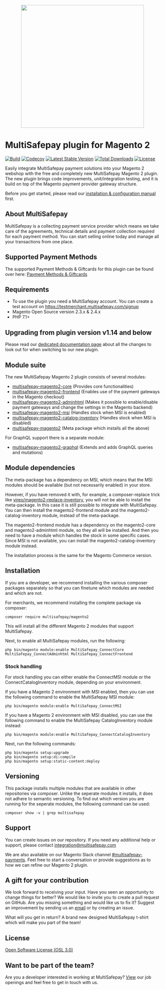 <p align="center">
  <img src="https://www.multisafepay.com/img/multisafepaylogo.svg" width="400px" position="center">
</p>

# MultiSafepay plugin for Magento 2

[![Build](https://img.shields.io/github/workflow/status/multisafepay/magento2/ExtDN%20Static%20Analysis?style=for-the-badge)](https://github.com/MultiSafepay/magento2/actions)
[![Codecov](https://img.shields.io/codecov/c/github/multisafepay/magento2-core?style=for-the-badge)](https://app.codecov.io/gh/MultiSafepay/magento2-core)
[![Latest Stable Version](https://img.shields.io/github/v/release/multisafepay/magento2?style=for-the-badge)](https://packagist.org/packages/multisafepay/magento2)
[![Total Downloads](https://img.shields.io/packagist/dt/multisafepay/magento2?style=for-the-badge)](https://packagist.org/packages/multisafepay/magento2/stats)
[![License](https://img.shields.io/github/license/multisafepay/magento2?style=for-the-badge)](https://github.com/MultiSafepay/magento2/blob/master/LICENSE.md)

Easily integrate MultiSafepay payment solutions into your Magento 2 webshop with the free and completely new MultiSafepay Magento 2 plugin.
The new plugin brings code improvements, unit/integration testing, and it is build on top of the Magento payment provider gateway structure.

Before you get started, please read our [installation & configuration manual](https://docs.multisafepay.com/integrations/plugins/magento2/) first.

## About MultiSafepay ##
MultiSafepay is a collecting payment service provider which means we take care of the agreements, technical details and payment collection required for each payment method. You can start selling online today and manage all your transactions from one place.

## Supported Payment Methods ##
The supported Payment Methods & Giftcards for this plugin can be found over here: [Payment Methods & Giftcards](https://docs.multisafepay.com/magento-2/#details-supported-payment-methods)

## Requirements
- To use the plugin you need a MultiSafepay account. You can create a test account on https://testmerchant.multisafepay.com/signup
- Magento Open Source version 2.3.x & 2.4.x
- PHP 7.1+

## Upgrading from plugin version v1.14 and below
Please read our [dedicated documentation page](https://docs.multisafepay.com/integrations/ecommerce-integrations/magento2/faq/migrating-to-new-plugin/) about all the changes to look out for when switching to our new plugin.

## Module suite

The new MultiSafepay Magento 2 plugin consists of several modules:

* [multisafepay-magento2-core](https://github.com/MultiSafepay/magento2-core) (Provides core functionalities)
* [multisafepay-magento2-frontend](https://github.com/MultiSafepay/magento2-frontend) (Enables use of the payment gateways in the Magento checkout)
* [multisafepay-magento2-adminhtml](https://github.com/MultiSafepay/magento2-adminhtml) (Makes it possible to enable/disable payment gateways and change the settings in the Magento backend)
* [multisafepay-magento2-msi](https://github.com/MultiSafepay/magento2-msi) (Handles stock when MSI is enabled)
* [multisafepay-magento2-catalog-inventory](https://github.com/MultiSafepay/magento2-catalog-inventory) (Handles stock when MSI is disabled)
* [multisafepay-magento2](https://github.com/MultiSafepay/magento2) (Meta package which installs all the above)

For GraphQL support there is a separate module:
* [multisafepay-magento2-graphql](https://github.com/MultiSafepay/magento2-graphql) (Extends and adds GraphQL queries and mutations)

## Module dependencies
The meta-package has a dependency on MSI, which means that the MSI modules should be available (but not necessarily enabled) in your store. 

However, if you have removed it with, for example, a composer-replace trick like [yireo/magento2-replace-inventory](https://github.com/yireo/magento2-replace-inventory), you will not be able to install the meta-package.
In this case it is still possible to integrate with MultiSafepay. 
You can then install the magento2-frontend module and the magento2-catalog-inventory module, instead of the meta-package.

The magento2-frontend module has a dependency on the magento2-core and magento2-adminhtml module, so they all will be installed.
And then you need to have a module which handles the stock in some specific cases. 
Since MSI is not available, you can install the magento2-catalog-inventory module instead.

The installation process is the same for the Magento Commerce version.

## Installation
If you are a developer, we recommend installing the various composer packages separately so that you can finetune which modules are needed and which are not.

For merchants, we recommend installing the complete package via composer:

    composer require multisafepay/magento2

This will install all the different Magento 2 modules that support MultiSafepay.

Next, to enable all MultiSafepay modules, run the following:

    php bin/magento module:enable MultiSafepay_ConnectCore MultiSafepay_ConnectAdminhtml MultiSafepay_ConnectFrontend

### Stock handling
For stock handling you can either enable the ConnectMSI module or the ConnectCatalogInventory module, depending on your environment.

If you have a Magento 2 environment with MSI enabled, then you can use the following command to enable the MultiSafepay MSI module:

    php bin/magento module:enable MultiSafepay_ConnectMSI

If you have a Magento 2 environment with MSI disabled, you can use the following command to enable the MultiSafepay CatalogInventory module instead:

    php bin/magento module:enable MultiSafepay_ConnectCatalogInventory

Next, run the following commands:

    php bin/magento setup:upgrade
    php bin/magento setup:di:compile
    php bin/magento setup:static-content:deploy

## Versioning
This package installs multiple modules that are available in other repositories via composer. 
Unlike the seperate modules it installs, it does not adhere to semantic versioning.
To find out which version you are running for the seperate modules, the following command can be used:

    composer show -v | grep multisafepay

## Support
You can create issues on our repository. If you need any additional help or support, please contact <a href="mailto:integration@multisafepay.com">integration@multisafepay.com</a>

We are also available on our Magento Slack channel [#multisafepay-payments](https://magentocommeng.slack.com/messages/multisafepay-payments/). 
Feel free to start a conversation or provide suggestions as to how we can refine our Magento 2 plugin.

## A gift for your contribution
We look forward to receiving your input. Have you seen an opportunity to change things for better? We would like to invite you to create a pull request on GitHub.
Are you missing something and would like us to fix it? Suggest an improvement by sending us an [email](mailto:integration@multisafepay.com) or by creating an issue.

What will you get in return? A brand new designed MultiSafepay t-shirt which will make you part of the team!

## License
[Open Software License (OSL 3.0)](https://github.com/MultiSafepay/Magento2Msp/blob/master/LICENSE.md)

## Want to be part of the team?
Are you a developer interested in working at MultiSafepay? [View](https://www.multisafepay.com/careers/#jobopenings) our job openings and feel free to get in touch with us.
